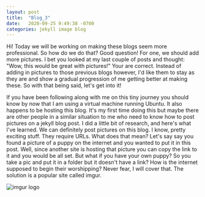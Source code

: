 ```yaml
---
layout: post
title:  "Blog_3"
date:   2020-09-25 9:49:38 -0700
categories: jekyll image blog
---
```

Hi! Today we will be working on making these blogs seem more professional. So how do we do that? Good
question! For one, we should add more pictures. I bet you looked at my last couple of posts and thought:
"Wow, this would be great with pictures!" Your are correct. Instead of adding in pictures to those
previous blogs however, I'd like them to stay as they are and show a gradual progression of me getting
better at making these. So with that being said, let's get into it!

If you have been following along with me on this tiny journey you should know by now that I am using
a virtual machine running Ubuntu. It also happens to be hosting this blog. It's my first time doing this
but maybe there are other people in a similar situation to me who need to know how to post pictures on a
jekyll blog post. I did a little bit of research, and here's what I've learned. We can definitely post
pictures on this blog. I know, pretty exciting stuff. They require URLs. What does that mean? Let's say
say you found a picture of a puppy on the internet and you wanted to put it in this post. Well, since
another site is hosting that picture you can copy the link to it and you would be all set. But what if you
have your own puppy? So you take a pic and put it in a folder but it doesn't have a link? How is the
internet supposed to begin their worshipping? Never fear, I will cover that. The solution is a popular
site called imgur.

![imgur logo](https://i.imgur.com/PfTbNuC.png)
